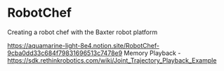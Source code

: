 # RobotChef
Creating a robot chef with the Baxter robot platform

https://aquamarine-light-8e4.notion.site/RobotChef-9cba0dd33c684f79831696513c7478e9
Memory Playback - https://sdk.rethinkrobotics.com/wiki/Joint_Trajectory_Playback_Example
